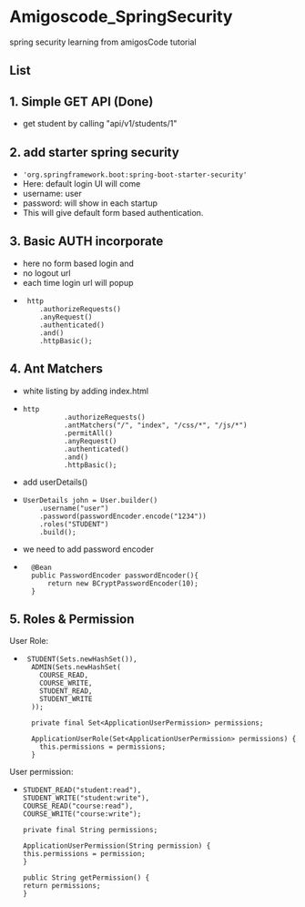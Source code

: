 # Amigoscode_SpringSecurity
spring security learning from amigosCode tutorial

## List

## 1. Simple GET API (Done)

- get student by calling "api/v1/students/1"

## 2. add starter spring security

- `'org.springframework.boot:spring-boot-starter-security'`
- Here: default login UI will come
- username: user
- password: will show in each startup
- This will give default form based authentication.

## 3. Basic AUTH incorporate

- here no form based login and 
- no logout url
- each time login url will popup
-      http
          .authorizeRequests()
          .anyRequest()
          .authenticated()
          .and()
          .httpBasic();
 
## 4. Ant Matchers
- white listing by adding index.html
-     http
                .authorizeRequests()
                .antMatchers("/", "index", "/css/*", "/js/*")
                .permitAll()
                .anyRequest()
                .authenticated()
                .and()
                .httpBasic();
- add userDetails()
-     UserDetails john = User.builder()
          .username("user")
          .password(passwordEncoder.encode("1234"))
          .roles("STUDENT")
          .build();
- we need to add password encoder
-       @Bean
        public PasswordEncoder passwordEncoder(){
            return new BCryptPasswordEncoder(10);
        }

## 5. Roles & Permission

User Role:
-      STUDENT(Sets.newHashSet()),
        ADMIN(Sets.newHashSet(
          COURSE_READ,
          COURSE_WRITE,
          STUDENT_READ,
          STUDENT_WRITE
        ));
        
        private final Set<ApplicationUserPermission> permissions;
        
        ApplicationUserRole(Set<ApplicationUserPermission> permissions) {
          this.permissions = permissions;
        }
User permission:
-     STUDENT_READ("student:read"),
      STUDENT_WRITE("student:write"),
      COURSE_READ("course:read"),
      COURSE_WRITE("course:write");
  
      private final String permissions;
      
      ApplicationUserPermission(String permission) {
      this.permissions = permission;
      }
      
      public String getPermission() {
      return permissions;
      }